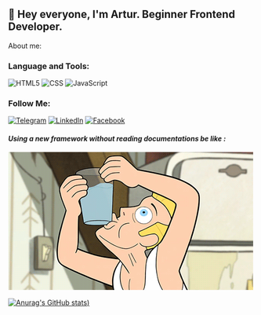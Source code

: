 ## 👋 Hey everyone, I'm Artur. Beginner Frontend Developer.


About me:

### Language and Tools:

![HTML5](https://img.shields.io/badge/-HTML5-faff11?style=for-the-badge&logo=HTML5&color=ff5753&logoColor=ffffff)
![CSS](https://img.shields.io/badge/-CSS3-faff11?style=for-the-badge&logo=CSS3&color=blue&logoColor=ffffff)
![JavaScript](https://img.shields.io/badge/-JavaScript-yellow?style=for-the-badge&logo=JavaScript&logoColor=ffffff)



### Follow Me:
[![Telegram](https://img.shields.io/badge/-Telegram-40A7E3?style=for-the-badge&logo=telegram&logoColor=ffffff)](https://t.me/ArturGolubiev)
[![LinkedIn](https://img.shields.io/badge/-LinkedIn-0A66C2?style=for-the-badge&logo=linkedin&logoColor=ffffff)](https://www.linkedin.com/in/artur-holubev-882491231/)
[![Facebook](https://img.shields.io/badge/-Facebook-blue?style=for-the-badge&logo=Facebook&logoColor=ffffff)](https://www.facebook.com/profile.php?id=100044944034350)


#### ***Using a new framework without reading documentations be like :*** 
![Footer](https://github.com/PrisonBreak8/PrisonBreak8/blob/main/assets/man.gif)



[![Anurag's GitHub stats](https://github-readme-stats.vercel.app/api?username=PrisonBreak8&show_icons=true&theme=transparent&bg_color=000000))](https://github.com/anuraghazra/github-readme-stats)







